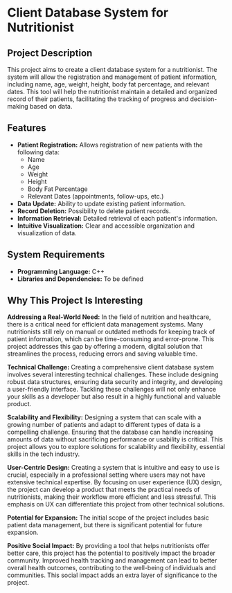 # Client Database System for Nutritionist

## Project Description

This project aims to create a client database system for a nutritionist. The system will allow the registration and management of patient information, including name, age, weight, height, body fat percentage, and relevant dates. This tool will help the nutritionist maintain a detailed and organized record of their patients, facilitating the tracking of progress and decision-making based on data.

## Features

- **Patient Registration:** Allows registration of new patients with the following data:
  - Name
  - Age
  - Weight
  - Height
  - Body Fat Percentage
  - Relevant Dates (appointments, follow-ups, etc.)
- **Data Update:** Ability to update existing patient information.
- **Record Deletion:** Possibility to delete patient records.
- **Information Retrieval:** Detailed retrieval of each patient's information.
- **Intuitive Visualization:** Clear and accessible organization and visualization of data.

## System Requirements

- **Programming Language:** C++
- **Libraries and Dependencies:** To be defined

## Why This Project Is Interesting

**Addressing a Real-World Need:**
In the field of nutrition and healthcare, there is a critical need for efficient data management systems. Many nutritionists still rely on manual or outdated methods for keeping track of patient information, which can be time-consuming and error-prone. This project addresses this gap by offering a modern, digital solution that streamlines the process, reducing errors and saving valuable time.

**Technical Challenge:**
Creating a comprehensive client database system involves several interesting technical challenges. These include designing robust data structures, ensuring data security and integrity, and developing a user-friendly interface. Tackling these challenges will not only enhance your skills as a developer but also result in a highly functional and valuable product.

**Scalability and Flexibility:**
Designing a system that can scale with a growing number of patients and adapt to different types of data is a compelling challenge. Ensuring that the database can handle increasing amounts of data without sacrificing performance or usability is critical. This project allows you to explore solutions for scalability and flexibility, essential skills in the tech industry.

**User-Centric Design:**
Creating a system that is intuitive and easy to use is crucial, especially in a professional setting where users may not have extensive technical expertise. By focusing on user experience (UX) design, the project can develop a product that meets the practical needs of nutritionists, making their workflow more efficient and less stressful. This emphasis on UX can differentiate this project from other technical solutions.

**Potential for Expansion:**
The initial scope of the project includes basic patient data management, but there is significant potential for future expansion.

**Positive Social Impact:**
By providing a tool that helps nutritionists offer better care, this project has the potential to positively impact the broader community. Improved health tracking and management can lead to better overall health outcomes, contributing to the well-being of individuals and communities. This social impact adds an extra layer of significance to the project.
